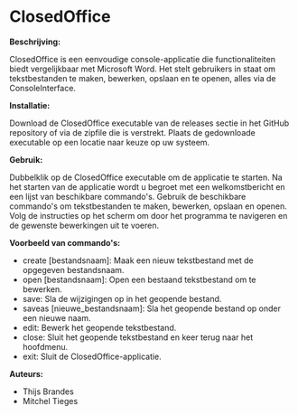 # ClosedOffice

**Beschrijving:**

ClosedOffice is een eenvoudige console-applicatie die functionaliteiten biedt vergelijkbaar met Microsoft Word. Het stelt gebruikers in staat om tekstbestanden te maken, bewerken, opslaan en te openen, alles via de ConsoleInterface.

**Installatie:**

Download de ClosedOffice executable van de releases sectie in het GitHub repository of via de zipfile die is verstrekt.
Plaats de gedownloade executable op een locatie naar keuze op uw systeem.

**Gebruik:**

Dubbelklik op de ClosedOffice executable om de applicatie te starten.
Na het starten van de applicatie wordt u begroet met een welkomstbericht en een lijst van beschikbare commando's.
Gebruik de beschikbare commando's om tekstbestanden te maken, bewerken, opslaan en openen.
Volg de instructies op het scherm om door het programma te navigeren en de gewenste bewerkingen uit te voeren.

**Voorbeeld van commando's:**
- create [bestandsnaam]: Maak een nieuw tekstbestand met de opgegeven bestandsnaam.
- open [bestandsnaam]: Open een bestaand tekstbestand om te bewerken.
- save: Sla de wijzigingen op in het geopende bestand.
- saveas [nieuwe_bestandsnaam]: Sla het geopende bestand op onder een nieuwe naam.
- edit: Bewerk het geopende tekstbestand.
- close: Sluit het geopende tekstbestand en keer terug naar het hoofdmenu.
- exit: Sluit de ClosedOffice-applicatie.

**Auteurs:**

- Thijs Brandes
- Mitchel Tieges
